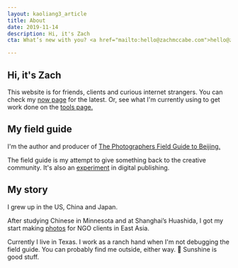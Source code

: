 ```yaml
---
layout: kaoliang3_article
title: About
date: 2019-11-14
description: Hi, it's Zach
cta: What’s new with you? <a href="mailto:hello@zachmccabe.com">hello@zachmccabe.com</a>

---
```



## Hi, it's Zach

This website is for friends, clients and curious internet strangers. You can check my [now page](https://www.zachmccabe.com/now.html) for the latest. Or, see what I'm currently using to get work done on the [tools page.](https://www.zachmccabe.com/tools.html)



## My field guide

I'm the author and producer of [The Photographers Field Guide to Beijing.
](https://www.zachmccabe.com/beijing)

The field guide is my attempt to give something back to the creative community. It's also an [experiment](https://www.zachmccabe.com/bullshit.html) in digital publishing.



## My story

I grew up in the US, China and Japan. 

After studying Chinese in Minnesota and at Shanghai’s Huashida, I got my start making [photos](https://www.zachmccabe.com/postcard.html) for NGO clients in East Asia.

Currently I live in Texas. I work as a ranch hand when I'm not debugging the field guide. You can probably find me outside, either way. 🍃 Sunshine is good stuff.
